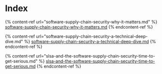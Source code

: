 # Index

{% content-ref url="software-supply-chain-security-why-it-matters.md" %}
[software-supply-chain-security-why-it-matters.md](software-supply-chain-security-why-it-matters.md)
{% endcontent-ref %}

{% content-ref url="software-supply-chain-security-a-technical-deep-dive.md" %}
[software-supply-chain-security-a-technical-deep-dive.md](software-supply-chain-security-a-technical-deep-dive.md)
{% endcontent-ref %}

{% content-ref url="slsa-and-the-software-supply-chain-security-time-to-get-serious.md" %}
[slsa-and-the-software-supply-chain-security-time-to-get-serious.md](slsa-and-the-software-supply-chain-security-time-to-get-serious.md)
{% endcontent-ref %}

